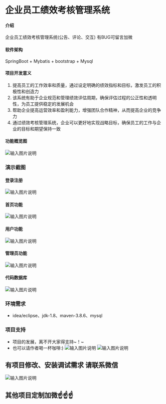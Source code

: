 # 企业员工绩效考核管理系统

#### 介绍
企业员工绩效考核管理系统(公告、评论、交互)
有BUG可留言加微

#### 软件架构
SpringBoot + Mybatis + bootstrap + Mysql


#### 项目开发意义

1.  提高员工的工作效率和质量，通过设定明确的绩效指标和目标，激发员工的积极性和创造力
2.  该系统有助于企业规范和管理绩效评估周期，确保评估过程的公正性和透明性，为员工提供稳定的发展机会
3.  帮助企业提高运营效率和盈利能力，增强团队合作精神，从而提高企业的竞争力
4.  通过绩效考核管理系统，企业可以更好地实现战略目标，确保员工的工作与企业的目标和期望保持一致

#### 功能概览图
![输入图片说明](photo/%E5%8A%9F%E8%83%BD%E5%9B%BE.png)

### 演示截图
#### 登录注册
![输入图片说明](photo/%E7%99%BB%E5%BD%95%E6%B3%A8%E5%86%8C.gif)

#### 首页功能
![输入图片说明](photo/%E9%A6%96%E9%A1%B5%E5%8A%9F%E8%83%BD.gif)

#### 用户功能
![输入图片说明](photo/%E7%94%A8%E6%88%B7%E5%8A%9F%E8%83%BD.gif)

#### 管理员功能
![输入图片说明](photo/%E7%AE%A1%E7%90%86%E5%91%98%E5%8A%9F%E8%83%BD.gif)

#### 代码数据库
![输入图片说明](photo/%E4%BB%A3%E7%A0%81%E6%95%B0%E6%8D%AE%E5%BA%93.gif)

### 环境需求
- idea/eclipse、jdk-1.8、maven-3.8.6、mysql

### 项目支持
- 项目的发展，离不开大家得支持~！~
- 也可以请作者喝一杯咖啡:)
![输入图片说明](photo/0-%E5%BE%AE%E4%BF%A1_2.png)
![输入图片说明](photo/0-%E6%94%AF%E4%BB%98%E5%AE%9D_2.png)

## 有项目修改、安装调试需求 请联系微信
![输入图片说明](photo/0-WeChat.png)

## 其他项目定制加微☝☝☝